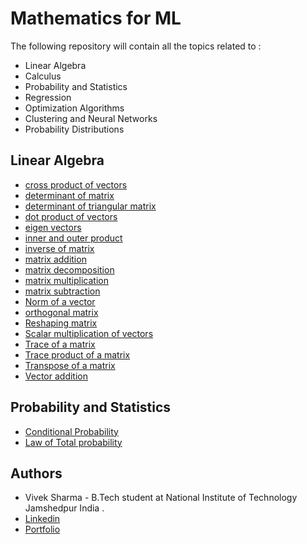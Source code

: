 
# Mathematics for ML

The following repository will contain all the topics related to :

- Linear Algebra 
- Calculus
- Probability and Statistics
- Regression
- Optimization Algorithms
- Clustering and Neural Networks
- Probability Distributions



## Linear Algebra

- [cross product of vectors](https://github.com/AlgebraicAI-Infinity/Mathematics-For-ML/blob/main/src/Linear-Algebra/cross_product_of_vector.py)
- [determinant of matrix](https://github.com/AlgebraicAI-Infinity/Mathematics-For-ML/blob/main/src/Linear-Algebra/determinant_of_matrix.py)
- [determinant of triangular matrix](https://github.com/AlgebraicAI-Infinity/Mathematics-For-ML/blob/main/src/Linear-Algebra/determinant_of_triangular_matrix.py)
- [dot product of vectors](https://github.com/AlgebraicAI-Infinity/Mathematics-For-ML/blob/main/src/Linear-Algebra/dot_product_of_vector.py)
- [eigen vectors](https://github.com/AlgebraicAI-Infinity/Mathematics-For-ML/blob/main/src/Linear-Algebra/eigen_vectors.py)
- [inner and outer product](https://github.com/AlgebraicAI-Infinity/Mathematics-For-ML/blob/main/src/Linear-Algebra/inner_and_outer_product.py)
- [inverse of matrix](https://github.com/AlgebraicAI-Infinity/Mathematics-For-ML/blob/main/src/Linear-Algebra/inverse_of_matrix.py)
- [matrix addition](https://github.com/AlgebraicAI-Infinity/Mathematics-For-ML/blob/main/src/Linear-Algebra/matrix_addition.py)
- [matrix decomposition](https://github.com/AlgebraicAI-Infinity/Mathematics-For-ML/blob/main/src/Linear-Algebra/matrix_decomposition.py)
- [matrix multiplication](https://github.com/AlgebraicAI-Infinity/Mathematics-For-ML/blob/main/src/Linear-Algebra/matrix_multiplication.py)
- [matrix subtraction](https://github.com/AlgebraicAI-Infinity/Mathematics-For-ML/blob/main/src/Linear-Algebra/matrix_subtraction.py)
- [Norm of a vector](https://github.com/AlgebraicAI-Infinity/Mathematics-For-ML/blob/main/src/Linear-Algebra/norm_of_a_vector.py)
- [orthogonal matrix](https://github.com/AlgebraicAI-Infinity/Mathematics-For-ML/blob/main/src/Linear-Algebra/orthogonal_matrix.py)
- [Reshaping matrix](https://github.com/AlgebraicAI-Infinity/Mathematics-For-ML/blob/main/src/Linear-Algebra/reshape_matrix.py)
- [Scalar multiplication of vectors](https://github.com/AlgebraicAI-Infinity/Mathematics-For-ML/blob/main/src/Linear-Algebra/scalar_multiplication_of_vector.py)
- [Trace of a matrix](https://github.com/AlgebraicAI-Infinity/Mathematics-For-ML/blob/main/src/Linear-Algebra/trace_of_matrix.py)
- [Trace product of a matrix](https://github.com/AlgebraicAI-Infinity/Mathematics-For-ML/blob/main/src/Linear-Algebra/trace_product_of_matrix.py)
- [Transpose of a matrix](https://github.com/AlgebraicAI-Infinity/Mathematics-For-ML/blob/main/src/Linear-Algebra/transpose_of_a_matrix.py)
- [Vector addition](https://github.com/AlgebraicAI-Infinity/Mathematics-For-ML/blob/main/src/Linear-Algebra/vector_addition.py)




##  Probability and Statistics

- [Conditional Probability](https://github.com/AlgebraicAI-Infinity/Mathematics-For-ML/blob/main/src/Probability%20and%20Statistics/conditional_probability.py)
- [Law of Total probability](https://github.com/AlgebraicAI-Infinity/Mathematics-For-ML/blob/main/src/Probability%20and%20Statistics/law_of_total_probability.py)








## Authors 

- Vivek Sharma  - B.Tech student at National Institute of Technology Jamshedpur India .
- [Linkedin](https://www.linkedin.com/in/vivekuchiha/)
- [Portfolio](https://www.linkedin.com/in/vivekuchiha/)

